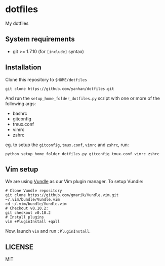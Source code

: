 dotfiles
========

My dotfiles

## System requirements

- git >= 1.7.10 (for `[include]` syntax)

## Installation

Clone this repository to `$HOME/dotfiles`

    git clone https://github.com/yanhan/dotfiles.git

And run the `setup_home_folder_dotfiles.py` script with one or more of the
following args:

- bashrc
- gitconfig
- tmux.conf
- vimrc
- zshrc

eg. to setup the `gitconfig`, `tmux.conf`, `vimrc` and `zshrc`, run:

    python setup_home_folder_dotfiles.py gitconfig tmux.conf vimrc zshrc

## Vim setup

We are using [Vundle](https://github.com/gmarik/Vundle.vim) as our Vim plugin
manager. To setup Vundle:

    # Clone Vundle repository
    git clone https://github.com/gmarik/Vundle.vim.git ~/.vim/bundle/Vundle.vim
    cd ~/.vim/bundle/Vundle.vim
    # Checkout v0.10.2:
    git checkout v0.10.2
    # Install plugins
    vim +PluginInstall +qall

Now, launch `vim` and run `:PluginInstall`.

## LICENSE

MIT
